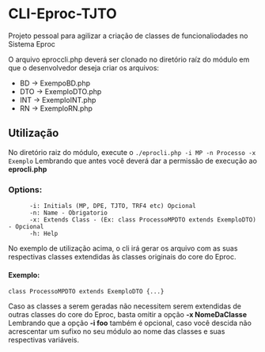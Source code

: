 # CLI-Eproc-TJTO

Projeto pessoal para agilizar a criação de classes de funcionaliodades no Sistema Eproc

O arquivo eproccli.php deverá ser clonado no diretório raíz do módulo em que o desenvolvedor
deseja criar os arquivos:

* BD -> ExempoBD.php
* DTO -> ExemploDTO.php
* INT -> ExemploINT.php
* RN -> ExemploRN.php

## Utilização

No diretório raiz do módulo, execute o ```./eprocli.php -i MP -n Processo -x Exemplo```
Lembrando que antes você deverá dar a permissão de execução ao **eprocli.php**

### Options:
          -i: Initials (MP, DPE, TJTO, TRF4 etc) Opcional
          -n: Name - Obrigatorio
          -x: Extends Class - (Ex: class ProcessoMPDTO extends ExemploDTO) - Opcional
          -h: Help
          
No exemplo de utilização acima, o cli irá gerar os arquivo com as suas respectivas classes extendidas às classes originais do core do Eproc.

#### Exemplo:
```class ProcessoMPDTO extends ExemploDTO {...}```

Caso as classes a serem geradas não necessitem serem extendidas de outras classes do core do Eproc,
basta omitir a opção **-x NomeDaClasse**
Lembrando que a opção **-i foo** também é opcional, caso você descida não acrescentar um sufixo no seu
módulo ao nome das classes e suas respectivas variáveis.
